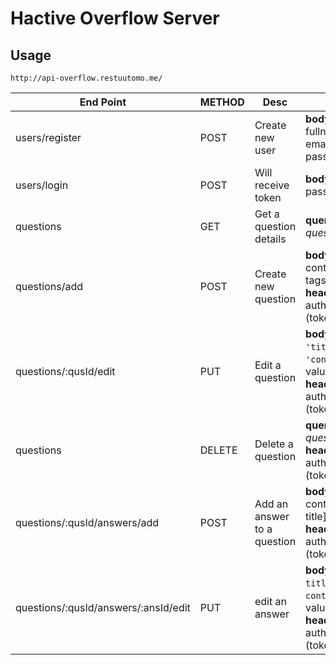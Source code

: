 # Hactive Overflow Server

## Usage

`http://api-overflow.restuutomo.me/`

End Point  |  METHOD  |  Desc  |  Req
-----------|----------|--------|-------
users/register  |  POST  |  Create new user  |  **body**: fullname, email, password
users/login  |  POST  |  Will receive token  |  **body**: email, password
questions  |  GET  | Get a question details  |  **query**: q= *question id*
questions/add  |  POST  |  Create new question  |  **body**: title, content, tags; **headers**: authorization (token)
questions/:qusId/edit  |  PUT  |  Edit a question  |  **body**: key: `'title'` / `'content'`, value; **headers**: authorization (token)
questions  |  DELETE  |  Delete a question  |  **query**: q= *question id*; **headers**: authorization (token)
questions/:qusId/answers/add  |  POST  |  Add an answer to a question  |  **body**: content [, title]; **headers**: authorization (token)
questions/:qusId/answers/:ansId/edit  |  PUT  |  edit an answer  |  **body**: key: `title` / `content`, value; **headers**: authorization (token)
